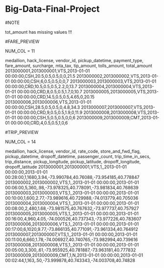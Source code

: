 # Big-Data-Final-Project

#NOTE

tot_amount has missing values !!!

#FARE_PREVIEW

NUM_COL = 11


medallion, hack_license, vendor_id, pickup_datetime, payment_type, fare_amount, surcharge, mta_tax, tip_amount, tolls_amount, total_amount
2013000001,2013000001,VTS,2013-01-01 00:00:00,CSH,20.5,0.5,0.5,0,0,21.5
2013000002,2013000002,VTS,2013-01-01 00:00:00,CSH,6,0.5,0.5,0,0,7
2013000003,2013000003,VTS,2013-01-01 00:00:00,CRD,10.5,0.5,0.5,2.2,0,13.7
2013000004,2013000004,VTS,2013-01-01 00:00:00,CRD,8,0.5,0.5,1.7,0,10.7
2013000005,2013000005,VTS,2013-01-01 00:00:00,CRD,14.5,0.5,0.5,4.65,0,20.15
2013000006,2013000006,VTS,2013-01-01 00:00:00,CSH,28.5,0.5,0.5,0,4.8,34.3
2013000007,2013000007,VTS,2013-01-01 00:00:00,CRD,9,0.5,0.5,1.9,0,11.9
2013000008,2013000008,VTS,2013-01-01 00:00:00,CSH,5,0.5,0.5,0,0,6
2013000009,2013000009,CMT,2013-01-01 00:00:00,CRD,4,0.5,0.5,1,0,6




#TRIP_PREVIEW


NUM_COL = 14


medallion, hack_license, vendor_id, rate_code, store_and_fwd_flag, pickup_datetime, dropoff_datetime, passenger_count, trip_time_in_secs, trip_distance, pickup_longitude, pickup_latitude, dropoff_longitude, dropoff_latitude
2013000001,2013000001,VTS,1,,2013-01-01 00:00:00,2013-01-01 00:28:00,1,1680,3.94,-73.990784,40.76088,-73.954185,40.778847
2013000002,2013000002,VTS,1,,2013-01-01 00:00:00,2013-01-01 00:06:00,5,360,.98,-73.978325,40.778091,-73.981834,40.768639
2013000003,2013000003,VTS,1,,2013-01-01 00:00:00,2013-01-01 00:10:00,1,600,2.77,-73.989616,40.729988,-74.013779,40.705036
2013000004,2013000004,VTS,1,,2013-01-01 00:00:00,2013-01-01 00:08:00,2,480,1.68,-73.981575,40.767632,-73.977737,40.757927
2013000005,2013000005,VTS,1,,2013-01-01 00:00:00,2013-01-01 00:16:00,4,960,4.05,-74.000526,40.737343,-73.977226,40.783607
2013000006,2013000006,VTS,1,,2013-01-01 00:00:00,2013-01-01 00:17:00,6,1020,9.77,-73.866135,40.771091,-73.961334,40.764912
2013000007,2013000007,VTS,1,,2013-01-01 00:00:00,2013-01-01 00:11:00,6,660,1.78,-74.006927,40.740765,-73.982994,40.739616
2013000008,2013000008,VTS,1,,2013-01-01 00:00:00,2013-01-01 00:05:00,3,300,.61,-73.955925,40.781887,-73.963181,40.777832
2013000009,2013000009,CMT,1,N,2013-01-01 00:00:00,2013-01-01 00:02:44,1,163,.50,-73.999878,40.743343,-74.003708,40.74828

